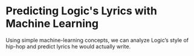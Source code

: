 # Predicting Logic's Lyrics with Machine Learning
Using simple machine-learning concepts, we can analyze Logic’s style of hip-hop and predict lyrics he would actually write.

